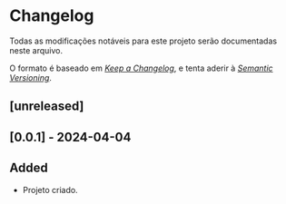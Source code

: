 
# Changelog

Todas as modificações notáveis para este projeto serão documentadas neste
arquivo.

O formato é baseado em [*Keep a Changelog*](https://keepachangelog.com/en/1.0.0/),
e tenta aderir à [*Semantic Versioning*](https://semver.org/spec/v2.0.0.html).

## [unreleased]

## [0.0.1] - 2024-04-04

## Added

- Projeto criado.
